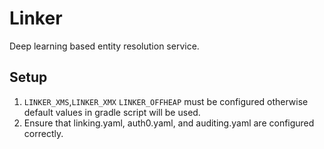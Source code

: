 Linker
=======================

Deep learning based entity resolution service.


## Setup
1. ```LINKER_XMS```,```LINKER_XMX``` ```LINKER_OFFHEAP``` must be configured otherwise default values in gradle script will be used.
2. Ensure that linking.yaml, auth0.yaml, and auditing.yaml are configured correctly.


